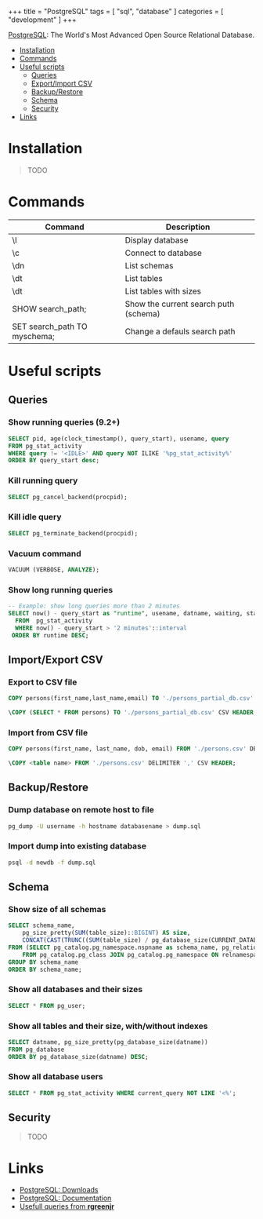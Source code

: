 +++
title = "PostgreSQL"
tags = [ "sql", "database" ]
categories = [ "development" ]
+++

[PostgreSQL](https://www.postgresql.org): The World's Most Advanced Open Source Relational Database.
<!--more-->

* [Installation](#installation)
* [Commands](#commands)
* [Useful scripts](#useful-scripts)
    - [Queries](#queries)
    - [Export/Import CSV](#import-from-csv-file)
    - [Backup/Restore](#backuprestore)
    - [Schema](#schema)
    - [Security](#security)
* [Links](#links)

# Installation

> TODO

# Commands

| Command                 | Description                   |
| ----------------------- | ----------------------------- |
| \l | Display database |
| \c | Connect to database |
| \dn | List schemas |
| \dt | List tables |
| \dt | List tables with sizes |
| SHOW search_path;       | Show the current search puth (schema)         |
| SET search_path TO myschema; | Change a defauls search path             |


# Useful scripts

## Queries

### Show running queries (9.2+)
```sql
SELECT pid, age(clock_timestamp(), query_start), usename, query 
FROM pg_stat_activity 
WHERE query != '<IDLE>' AND query NOT ILIKE '%pg_stat_activity%' 
ORDER BY query_start desc;
```

### Kill running query
```sql
SELECT pg_cancel_backend(procpid);
```

### Kill idle query
```sql
SELECT pg_terminate_backend(procpid);
```

### Vacuum command
```sql
VACUUM (VERBOSE, ANALYZE);
```

### Show long running queries
```sql
-- Example: show long queries more than 2 minutes
SELECT now() - query_start as "runtime", usename, datname, waiting, state, query
  FROM  pg_stat_activity
  WHERE now() - query_start > '2 minutes'::interval
 ORDER BY runtime DESC;
```

## Import/Export CSV

### Export to CSV file
```sql
COPY persons(first_name,last_name,email) TO './persons_partial_db.csv' DELIMITER ',' CSV HEADER;
```
```sql
\COPY (SELECT * FROM persons) TO './persons_partial_db.csv' CSV HEADER;
```

### Import from CSV file
```sql
COPY persons(first_name, last_name, dob, email) FROM './persons.csv' DELIMITER ',' CSV HEADER;
```
```sql
\COPY <table name> FROM './persons.csv' DELIMITER ',' CSV HEADER;
```
## Backup/Restore

### Dump database on remote host to file
```bash
pg_dump -U username -h hostname databasename > dump.sql
```

### Import dump into existing database
```bash
psql -d newdb -f dump.sql
```
    
## Schema

### Show size of all schemas
```sql
SELECT schema_name, 
    pg_size_pretty(SUM(table_size)::BIGINT) AS size,
    CONCAT(CAST(TRUNC((SUM(table_size) / pg_database_size(CURRENT_DATABASE())) * 100, 2) AS TEXT), '%') AS percent
FROM (SELECT pg_catalog.pg_namespace.nspname as schema_name, pg_relation_size(pg_catalog.pg_class.oid) as table_size
    FROM pg_catalog.pg_class JOIN pg_catalog.pg_namespace ON relnamespace = pg_catalog.pg_namespace.oid) t
GROUP BY schema_name
ORDER BY schema_name;
```

### Show all databases and their sizes
```sql
SELECT * FROM pg_user;
```

### Show all tables and their size, with/without indexes
```sql
SELECT datname, pg_size_pretty(pg_database_size(datname))
FROM pg_database
ORDER BY pg_database_size(datname) DESC;
```

### Show all database users
```sql
SELECT * FROM pg_stat_activity WHERE current_query NOT LIKE '<%';
```


## Security

> TODO
 
# Links

* [PostgreSQL: Downloads](https://www.postgresql.org/download/)
* [PostgreSQL: Documentation](https://www.postgresql.org/docs/)
* [Usefull queries from **rgreenjr**](https://gist.github.com/rgreenjr/3637525)
